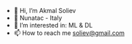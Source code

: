 - 👋 Hi, I’m Akmal Soliev
- 🏢 Nunatac - Italy
- 👀 I’m interested in: ML & DL 
- 📫 How to reach me soliev@gmail.com

<!---
akmalsoliev/akmalsoliev is a ✨ special ✨ repository because its `README.md` (this file) appears on your GitHub profile.
You can click the Preview link to take a look at your changes.
--->
